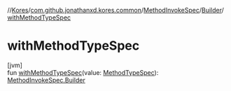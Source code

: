 //[Kores](../../../../index.md)/[com.github.jonathanxd.kores.common](../../index.md)/[MethodInvokeSpec](../index.md)/[Builder](index.md)/[withMethodTypeSpec](with-method-type-spec.md)

# withMethodTypeSpec

[jvm]\
fun [withMethodTypeSpec](with-method-type-spec.md)(value: [MethodTypeSpec](../../-method-type-spec/index.md)): [MethodInvokeSpec.Builder](index.md)

